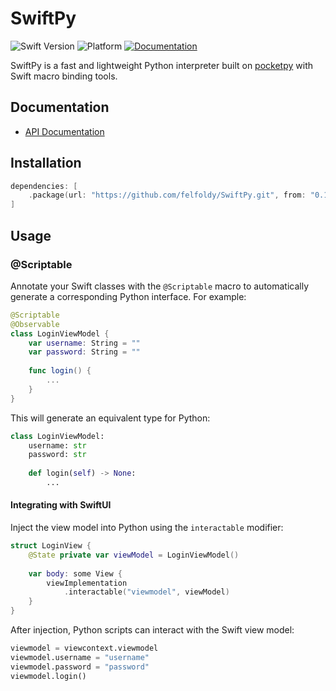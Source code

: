 # SwiftPy

![Swift Version](https://img.shields.io/badge/Swift-6.1-orange.svg)
![Platform](https://img.shields.io/badge/platform-iOS%20%7C%20macOS%20%7C%20visionOS-blue.svg)
[![Documentation](https://img.shields.io/badge/docs-latest-blue.svg)](https://felfoldy.github.io/SwiftPy/documentation/swiftpy/)

SwiftPy is a fast and lightweight Python interpreter built on [pocketpy](https://github.com/pocketpy/pocketpy) with Swift macro binding tools.

## Documentation

* [API Documentation](https://felfoldy.github.io/SwiftPy/documentation/swiftpy/)

## Installation

```swift
dependencies: [
    .package(url: "https://github.com/felfoldy/SwiftPy.git", from: "0.11.0")
]
```

## Usage

### @Scriptable

Annotate your Swift classes with the `@Scriptable` macro to automatically generate a corresponding Python interface. For example:

```swift
@Scriptable
@Observable
class LoginViewModel {
    var username: String = ""
    var password: String = ""
    
    func login() {
        ...
    }
}
```

This will generate an equivalent type for Python:
```py
class LoginViewModel:
    username: str
    password: str
    
    def login(self) -> None:
        ...
```

#### Integrating with SwiftUI

Inject the view model into Python using the `interactable` modifier:
```swift
struct LoginView {
    @State private var viewModel = LoginViewModel()
    
    var body: some View {
        viewImplementation
            .interactable("viewmodel", viewModel)
    }
}
```

After injection, Python scripts can interact with the Swift view model:
```py
viewmodel = viewcontext.viewmodel
viewmodel.username = "username"
viewmodel.password = "password"
viewmodel.login()
```
